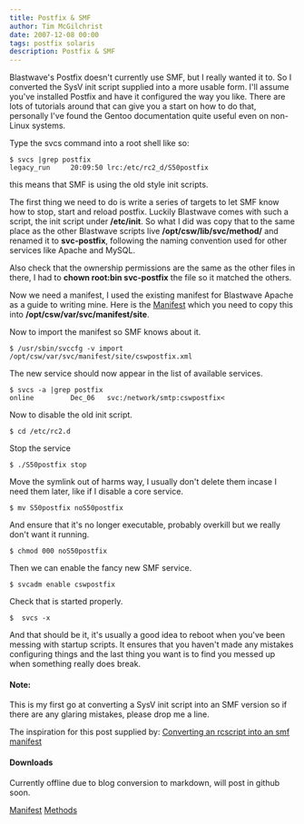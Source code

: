 ```yaml
---
title: Postfix & SMF
author: Tim McGilchrist
date: 2007-12-08 00:00
tags: postfix solaris
description: Postfix & SMF
---
```

Blastwave's Postfix doesn't currently use SMF, but I really wanted it to. So I
converted the SysV init script supplied into a more usable form. I'll assume
you've installed Postfix and have it configured the way you like. There are
lots of tutorials around that can give you a start on how to do that,
personally I've found the Gentoo documentation quite useful even on non-Linux
systems.


Type the svcs command into a root shell like so:

```
$ svcs |grep postfix
legacy_run     20:09:50 lrc:/etc/rc2_d/S50postfix
```

this means that SMF is using the old style init scripts.


The first thing we need to do is write a series of targets to let SMF know how
to stop, start and reload postfix. Luckily Blastwave comes with such a script,
the init script under **/etc/init**. So what I did was copy that to
the same place as the other Blastwave scripts live
**/opt/csw/lib/svc/method/** and renamed it to
**svc-postfix**, following the naming convention used for other services
like Apache and MySQL.

Also check that the ownership permissions are the same as the other files in
there, I had to **chown root:bin svc-postfix** the file so it matched the others.


Now we need a manifest, I used the existing manifest for Blastwave Apache as a
guide to writing mine. Here is the
[Manifest](http://gothmog.homeunix.net/downloads/smf-postfix/cswpostfix.xml)
which you need to copy this into **/opt/csw/var/svc/manifest/site**.

Now to import the manifest so SMF knows about it.

```
$ /usr/sbin/svccfg -v import /opt/csw/var/svc/manifest/site/cswpostfix.xml
```

The new service should now appear in the list of available services.

```
$ svcs -a |grep postfix
online         Dec_06   svc:/network/smtp:cswpostfix<
```

Now to disable the old init script.

```
$ cd /etc/rc2.d
```

Stop the service

```
$ ./S50postfix stop
```

Move the symlink out of harms way, I usually don't delete them incase I need
them later, like if I disable a core service.

```
$ mv S50postfix noS50postfix
```

And ensure that it's no longer executable, probably overkill but we really don't
want it running.

```
$ chmod 000 noS50postfix
```

Then we can enable the fancy new SMF service.

```
$ svcadm enable cswpostfix
```

Check that is started properly.

```
$  svcs -x
```

And that should be it, it's usually a good idea to reboot when you've been
messing with startup scripts. It ensures that you haven't made any mistakes
configuring things and the last thing you want is to find you messed up when
something really does break.

#### Note: ####
This is my first go at converting a SysV init script into an SMF version
so if there are any glaring mistakes, please drop me a line.

The inspiration for this post supplied by:
[Converting an rcscript into an smf manifest](http://prefetch.net/blog/index.php/2005/11/12/converting-an-rc-script-to-an-smf-manifest/)

#### Downloads ####
Currently offline due to blog conversion to markdown, will post in github soon.

<a href="http://gothmog.homeunix.net/downloads/smf-postfix/cswpostfix.xml">Manifest</a>
<a href="http://gothmog.homeunix.net/downloads/smf-postfix/svc-postfix">Methods</a>
